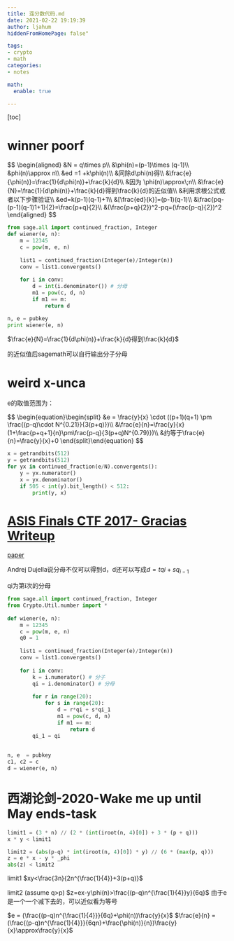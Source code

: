 ```yaml
---
title: 连分数代码.md
date: 2021-02-22 19:19:39
author: ljahum 
hiddenFromHomePage: false"

tags: 
- crypto
- math
categories: 
- notes

math:
  enable: true

---
```


[toc]

# winner poorf

<div>
$$
\begin{aligned}
&N = q\times p\\
&\phi(n)=(p-1)\times (q-1)\\
&phi(n)\approx n\\
&ed =1 +k\phi(n)\\
&同除d\phi(n)得\\
&\frac{e}{\phi(n)}=\frac{1}{d\phi(n)}+\frac{k}{d}\\
&因为 \phi(n)\approx\;n\\
&\frac{e}{N}=\frac{1}{d\phi(n)}+\frac{k}{d}得到\frac{k}{d}的近似值\\
&利用求根公式或者以下步骤验证\\
&ed=k(p-1)(q-1)+1\\
&[\frac{ed}{k}]=(p-1)(q-1)\\
&\frac{pq-(p-1)(q-1)1+1}{2}=\frac{p+q}{2}\\
&(\frac{p+q}{2})^2-pq=(\frac{p-q}{2})^2
\end{aligned}
$$
</div>


```python
from sage.all import continued_fraction, Integer
def wiener(e, n):
    m = 12345
    c = pow(m, e, n)
 
    list1 = continued_fraction(Integer(e)/Integer(n))
    conv = list1.convergents()
    
    for i in conv:
        d = int(i.denominator()) # 分母
        m1 = pow(c, d, n)
        if m1 == m:
            return d

n, e = pubkey
print wiener(e, n)
```

$\frac{e}{N}=\frac{1}{d\phi(n)}+\frac{k}{d}得到\frac{k}{d}$

的近似值后sagemath可以自行输出分子分母



# weird x-unca

e的取值范围为：

<div>
$$
\begin{equation}\begin{split} 
    &e = \frac{y}{x} \cdot ((p+1)(q+1) \pm \frac{(p-q)\cdot N^{0.21}}{3(p+q)})\\
    &\frac{e}{n}=\frac{y}{x}(1+\frac{p+q+1}{n}\pm\frac{p-q}{3(p+q)N^{0.79}})\\
    &约等于\frac{e}{n}=\frac{y}{x}+0
\end{split}\end{equation}
$$
</div>

```python
x = getrandbits(512)
y = getrandbits(512)
for yx in continued_fraction(e/N).convergents():
    y = yx.numerator()
    x = yx.denominator()
    if 505 < int(y).bit_length() < 512:
        print(y, x)
```

# [ASIS Finals CTF 2017- Gracias Writeup](https://masterpessimistaa.wordpress.com/2017/11/24/asis-finals-ctf-2017-gracias-writeup/)

[paper](https://www.math.tugraz.at/~cecc08/abstracts/cecc08_abstract_20.pdf)

Andrej Dujella说分母不仅可以得到d，d还可以写成$d=tqi+sq_{i-1}$

qi为第i次的分母

```python
from sage.all import continued_fraction, Integer
from Crypto.Util.number import *
 
def wiener(e, n):
    m = 12345
    c = pow(m, e, n)
    q0 = 1
 
    list1 = continued_fraction(Integer(e)/Integer(n))
    conv = list1.convergents()
    
    for i in conv:
        k = i.numerator() # 分子
        qi = i.denominator() # 分母
 
        for r in range(20):
            for s in range(20):
                d = r*qi + s*qi_1
                m1 = pow(c, d, n)
                if m1 == m:
                    return d
        qi_1 = qi
 
 
n, e  = pubkey
c1, c2 = c
d = wiener(e, n)
```
# 西湖论剑-2020-Wake me up until May ends-task

```python
limit1 = (3 * n) // (2 * (int(iroot(n, 4)[0]) + 3 * (p + q)))
x * y < limit1

limit2 = (abs(p-q) * int(iroot(n, 4)[0]) * y) // (6 * (max(p, q)))
z = e * x - y * _phi
abs(z) < limit2
```

limit1
$xy<\frac{3n}{2n^{\frac{1}{4}}+3(p+q)}$

limit2 (assume q>p)
$z=ex-y\phi(n)>\frac{(p-q)n^{\frac{1}{4}}y}{6q}$
由于e是一个一个减下去的，可以近似看为等号

$e = (\frac{(p-q)n^{\frac{1}{4}}}{6q}+\phi(n))\frac{y}{x}$
$\frac{e}{n} = (\frac{(p-q)n^{\frac{1}{4}}}{6qn}+\frac{\phi(n)}{n})\frac{y}{x}\approx\frac{y}{x}$
